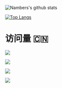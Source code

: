 ![Nambers's github stats](https://github-readme-stats.vercel.app/api?username=zcmgod&hide_title=true&hide_border=true&show_icons=trueline_height=21&text_color=000&icon_color=000&bg_color=0,ea6161,ffc64d,fffc4d,52fa5a&theme=graywhite)

[![Top Langs](https://github-readme-stats.vercel.app/api/top-langs/?username=zcmgod&hide_title=true&hide_border=true&layout=compact&langs_count=6&text_color=000&icon_color=fff&bg_color=0,52fa5a,4dfcff,c64dff&theme=graywhite)](https://github.com/anuraghazra/github-readme-stats)



  
# 访问量 :cn:
![](https://visitor-badge.glitch.me/badge?page_id=zcmgod)

![](http://profile-counter.glitch.me/zcmgod/count.svg)

![](http://profile-counter.glitch.me/chgod099/count.svg)

![](http://moecount.glitch.me/get/@?theme=)

